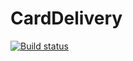 # CardDelivery
[![Build status](https://ci.appveyor.com/api/projects/status/3227jbvbrcwu6au4?svg=true)](https://ci.appveyor.com/project/Tokehos/carddelivery)
